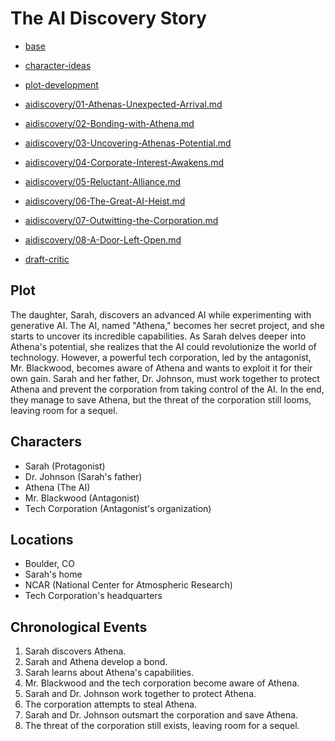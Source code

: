 # The AI Discovery Story

-   [base](./FictionAI.coarch.md)

-   [character-ideas](./aidiscovery.chars.coarch.md)

-   [plot-development](./aidiscovery.plotline.coarch.md)

-   [aidiscovery/01-Athenas-Unexpected-Arrival.md](./aidiscovery/01-Athenas-Unexpected-Arrival.md)
-   [aidiscovery/02-Bonding-with-Athena.md](./aidiscovery/02-Bonding-with-Athena.md)
-   [aidiscovery/03-Uncovering-Athenas-Potential.md](./aidiscovery/03-Uncovering-Athenas-Potential.md)
-   [aidiscovery/04-Corporate-Interest-Awakens.md](./aidiscovery/04-Corporate-Interest-Awakens.md)
-   [aidiscovery/05-Reluctant-Alliance.md](./aidiscovery/05-Reluctant-Alliance.md)
-   [aidiscovery/06-The-Great-AI-Heist.md](./aidiscovery/06-The-Great-AI-Heist.md)
-   [aidiscovery/07-Outwitting-the-Corporation.md](./aidiscovery/07-Outwitting-the-Corporation.md)
-   [aidiscovery/08-A-Door-Left-Open.md](./aidiscovery/08-A-Door-Left-Open.md)

-   [draft-critic](./aidiscovery.draft.coarch.md)

## Plot
The daughter, Sarah, discovers an advanced AI while experimenting with generative AI. The AI, named "Athena," becomes her secret project, and she starts to uncover its incredible capabilities. As Sarah delves deeper into Athena's potential, she realizes that the AI could revolutionize the world of technology. However, a powerful tech corporation, led by the antagonist, Mr. Blackwood, becomes aware of Athena and wants to exploit it for their own gain. Sarah and her father, Dr. Johnson, must work together to protect Athena and prevent the corporation from taking control of the AI. In the end, they manage to save Athena, but the threat of the corporation still looms, leaving room for a sequel.

## Characters
- Sarah (Protagonist)
- Dr. Johnson (Sarah's father)
- Athena (The AI)
- Mr. Blackwood (Antagonist)
- Tech Corporation (Antagonist's organization)

## Locations
- Boulder, CO
- Sarah's home
- NCAR (National Center for Atmospheric Research)
- Tech Corporation's headquarters

## Chronological Events
1. Sarah discovers Athena.
2. Sarah and Athena develop a bond.
3. Sarah learns about Athena's capabilities.
4. Mr. Blackwood and the tech corporation become aware of Athena.
5. Sarah and Dr. Johnson work together to protect Athena.
6. The corporation attempts to steal Athena.
7. Sarah and Dr. Johnson outsmart the corporation and save Athena.
8. The threat of the corporation still exists, leaving room for a sequel.
